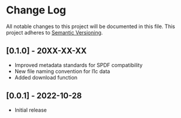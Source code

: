 # Change Log
All notable changes to this project will be documented in this file.
This project adheres to [Semantic Versioning](https://semver.org/).

## [0.1.0] - 20XX-XX-XX
* Improved metadata standards for SPDF compatibility
* New file naming convention for l1c data
* Added download function

## [0.0.1] - 2022-10-28
* Initial release
